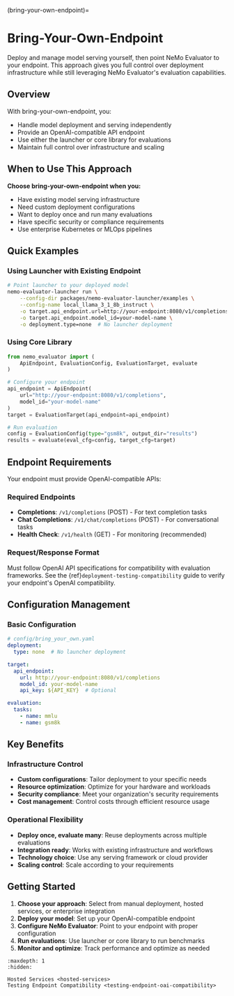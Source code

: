 (bring-your-own-endpoint)=

# Bring-Your-Own-Endpoint

Deploy and manage model serving yourself, then point NeMo Evaluator to your endpoint. This approach gives you full control over deployment infrastructure while still leveraging NeMo Evaluator's evaluation capabilities.

## Overview

With bring-your-own-endpoint, you:
- Handle model deployment and serving independently
- Provide an OpenAI-compatible API endpoint
- Use either the launcher or core library for evaluations
- Maintain full control over infrastructure and scaling

## When to Use This Approach

**Choose bring-your-own-endpoint when you:**
- Have existing model serving infrastructure
- Need custom deployment configurations
- Want to deploy once and run many evaluations
- Have specific security or compliance requirements
- Use enterprise Kubernetes or MLOps pipelines

<!-- TODO(martas): uncomment once we have guide for manual deployment -->
<!-- ## Deployment Approaches

Choose the approach that best fits your infrastructure and requirements:

::::{grid} 1 2 2 2
:gutter: 1 1 1 2

:::{grid-item-card} {octicon}`tools;1.5em;sd-mr-1` Manual Deployment
:link: manual-deployment
:link-type: doc
Deploy using vLLM, TensorRT-LLM, or custom serving frameworks for full control.
:::

:::{grid-item-card} {octicon}`globe;1.5em;sd-mr-1` Hosted Services
:link: hosted-services
:link-type: doc
Use NVIDIA Build, OpenAI API, or other cloud providers for instant availability.
:::

:::: -->

## Quick Examples

### Using Launcher with Existing Endpoint

```bash
# Point launcher to your deployed model
nemo-evaluator-launcher run \
    --config-dir packages/nemo-evaluator-launcher/examples \
    --config-name local_llama_3_1_8b_instruct \
    -o target.api_endpoint.url=http://your-endpoint:8080/v1/completions \
    -o target.api_endpoint.model_id=your-model-name \
    -o deployment.type=none  # No launcher deployment
```

### Using Core Library

```python
from nemo_evaluator import (
    ApiEndpoint, EvaluationConfig, EvaluationTarget, evaluate
)

# Configure your endpoint
api_endpoint = ApiEndpoint(
    url="http://your-endpoint:8080/v1/completions",
    model_id="your-model-name"
)
target = EvaluationTarget(api_endpoint=api_endpoint)

# Run evaluation
config = EvaluationConfig(type="gsm8k", output_dir="results")
results = evaluate(eval_cfg=config, target_cfg=target)
```

## Endpoint Requirements

Your endpoint must provide OpenAI-compatible APIs:

### Required Endpoints
- **Completions**: `/v1/completions` (POST) - For text completion tasks
- **Chat Completions**: `/v1/chat/completions` (POST) - For conversational tasks
- **Health Check**: `/v1/health` (GET) - For monitoring (recommended)

### Request/Response Format
Must follow OpenAI API specifications for compatibility with evaluation frameworks. See the {ref}`deployment-testing-compatibility` guide to verify your endpoint's OpenAI compatibility.


## Configuration Management

### Basic Configuration

```yaml
# config/bring_your_own.yaml
deployment:
  type: none  # No launcher deployment

target:
  api_endpoint:
    url: http://your-endpoint:8080/v1/completions
    model_id: your-model-name
    api_key: ${API_KEY}  # Optional

evaluation:
  tasks:
    - name: mmlu
    - name: gsm8k
```

## Key Benefits

### Infrastructure Control
- **Custom configurations**: Tailor deployment to your specific needs
- **Resource optimization**: Optimize for your hardware and workloads
- **Security compliance**: Meet your organization's security requirements
- **Cost management**: Control costs through efficient resource usage

### Operational Flexibility
- **Deploy once, evaluate many**: Reuse deployments across multiple evaluations
- **Integration ready**: Works with existing infrastructure and workflows
- **Technology choice**: Use any serving framework or cloud provider
- **Scaling control**: Scale according to your requirements

## Getting Started

1. **Choose your approach**: Select from manual deployment, hosted services, or enterprise integration
2. **Deploy your model**: Set up your OpenAI-compatible endpoint
3. **Configure NeMo Evaluator**: Point to your endpoint with proper configuration
4. **Run evaluations**: Use launcher or core library to run benchmarks
5. **Monitor and optimize**: Track performance and optimize as needed

<!-- TODO(martas): uncomment once we have guide for manual deployment -->
<!-- ## Next Steps

- **Manual Deployment**: Learn [Manual Deployment](manual-deployment.md) techniques
- **Hosted Services**: Explore [Hosted Services](hosted-services.md) options
- **Configure Adapters**: Try [Launcher-orchestrated Deployment](../launcher-orchestrated/index.md) -->

```{toctree}
:maxdepth: 1
:hidden:

Hosted Services <hosted-services>
Testing Endpoint Compatibility <testing-endpoint-oai-compatibility>
```
